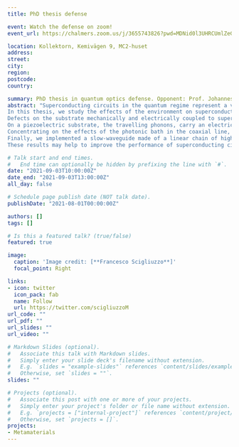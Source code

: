 ```yaml
---
title: PhD thesis defense

event: Watch the defense on zoom!
event_url: https://chalmers.zoom.us/j/3655743826?pwd=MDNid0l3UHRCUmlZeGRTVWNPM25jUT09

location: Kollektorn, Kemivägen 9, MC2-huset
address:
street:
city:
region:
postcode:
country:

summary: PhD thesis in quantum optics defense. Opponent: Prof. Johannes Fink.
abstract: "Superconducting circuits in the quantum regime represent a viable platform for microwave quantum optics, quantum simulations and quantum computing. In the last two decades, a large effort brought this architecture from an academic curiosity to concrete technology.  
In this thesis, we study the effects of the environment on superconducting circuits. We consider mainly two typologies of the environment. On one hand, we study the classical baths inevitably coupled to the circuits, in particular the substrate where they are fabricated and the highly attenuated coaxial lines used for controlling them, which are the main sources for decoherence. On the other hand, we study structured electromagnetic environments that shape the density of states for the circuits, modifying their energy structure and their excitation properties.   
Defects on the substrate mechanically and electrically coupled to superconducting circuits, behave as a bath of two-level systems. We investigate the effects of the bath on a qubit fabricated on silicon. From a time trace with more than 2000 measurements of T1 and T2 (every 3 min for 60 h), we statistically infer a Lorentzian resonance signature of the bath. Moreover, measuring the residual population of the first excited state of the qubit, and tuning the photonic population in the line, we assess the thermal state of the bath, measuring a temperature of 42mK. Furthermore, we investigate the mechanical coupling of the bath, saturating its state, strongly pumping neighbouring modes in a high finesse mechanical resonator.
On a piezoelectric substrate, the travelling phonons, carry an electric component together with a lattice deformation. Therefore, superconducting circuits can be coupled to a phononic waveguide through which they release part of their energy. We design, fabricate and measure superconducting resonators on gallium arsenide, demonstrating the electromechanical coupling as the main source of decoherence.
Concentrating on the effects of the photonic bath in the coaxial line, we design a qubit with a very large coupling to this bath compared to the bath of two-level fluctuators. In this limit, the scattering of a coherent photon by the qubit linearly depends on the photonic bath population. In this regime, the qubit can be used as a primary thermometer; we measured injected calibrated noise and the photon occupation of our input lines at different temperatures.  
Finally, we implemented a slow-waveguide made of a linear chain of high impedance resonators. The excitation of two transmon qubits coupled to the waveguide is dressed with a photonic component, generating the hybrid excitation of atom-photon bound state. We spectroscopically investigated the first and second excitation subspaces of the system, and we demonstrated full frequency and time domain control, of these bound states.
These results may help to improve the performance of superconducting circuits and their setups. Moreover, we hope that our experiments can provide tools for quantum thermodynamics and quantum simulation."

# Talk start and end times.
#   End time can optionally be hidden by prefixing the line with `#`.
date: "2021-09-03T10:00:00Z"
date_end: "2021-09-03T13:00:00Z"
all_day: false

# Schedule page publish date (NOT talk date).
publishDate: "2021-08-01T00:00:00Z"

authors: []
tags: []

# Is this a featured talk? (true/false)
featured: true

image:
  caption: 'Image credit: [**Francesco Scigliuzzo**]'
  focal_point: Right

links:
- icon: twitter
  icon_pack: fab
  name: Follow
  url: https://twitter.com/scigliuzzoM
url_code: ""
url_pdf: ""
url_slides: ""
url_video: ""

# Markdown Slides (optional).
#   Associate this talk with Markdown slides.
#   Simply enter your slide deck's filename without extension.
#   E.g. `slides = "example-slides"` references `content/slides/example-slides.md`.
#   Otherwise, set `slides = ""`.
slides: ""

# Projects (optional).
#   Associate this post with one or more of your projects.
#   Simply enter your project's folder or file name without extension.
#   E.g. `projects = ["internal-project"]` references `content/project/deep-learning/index.md`.
#   Otherwise, set `projects = []`.
projects:
- Metamaterials
---
```

